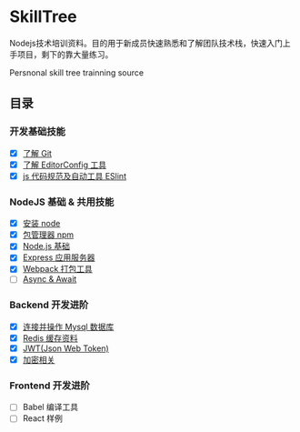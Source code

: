 # SkillTree

Nodejs技术培训资料。目的用于新成员快速熟悉和了解团队技术栈，快速入门上手项目，剩下的靠大量练习。

Persnonal skill tree trainning source

## 目录

### 开发基础技能
- [x] [了解 Git](https://github.com/timnity/SkillTree/blob/master/Git/Outline.md)
- [x] [了解 EditorConfig 工具](https://github.com/timnity/SkillTree/blob/master/EditorConfig/Outline.md)
- [x] [js 代码规范及自动工具 ESlint](https://github.com/timnity/SkillTree/blob/master/CodeFormat/Outline.md)

### NodeJS 基础 & 共用技能
- [x] [安装 node](https://github.com/timnity/SkillTree/blob/master/NodeInstall/Outline.md)
- [x] [包管理器 npm](https://github.com/timnity/SkillTree/blob/master/NPM/Outline.md)
- [x] [Node.js 基础](https://github.com/timnity/SkillTree/blob/master/NodeBase/Outline.md)
- [x] [Express 应用服务器](https://github.com/timnity/SkillTree/blob/master/ExpressServer/Outline.md)
- [x] [Webpack 打包工具](https://github.com/timnity/SkillTree/blob/master/Webpack/Outline.md)
- [ ] [Async & Await](https://github.com/timnity/SikllTree/blob/master/Async&Await/Outline.md)

### Backend 开发进阶
- [x] [连接并操作 Mysql 数据库](https://github.com/timnity/SkillTree/blob/master/Database/Outline.md)
- [x] [Redis 缓存资料](https://github.com/timnity/SkillTree/blob/master/Redis/Outline.md)
- [x] [JWT(Json Web Token)](https://github.com/timnity/SkillTree/blob/master/JWT/Outline.md)
- [x] [加密相关](https://github.com/timnity/SkillTree/blob/master/Crypto/Outline.md)

### Frontend 开发进阶
- [ ] Babel 编译工具
- [ ] React 样例
